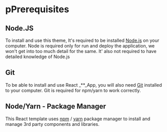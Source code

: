 # pPrerequisites

## Node.JS

To install and use this theme, It's required to be installed [Node.js](https://nodejs.org/) on your computer. Node is required only for run and deploy the application, we won't get into too much detail for the same. It' also not required to have detailed knowledge of Node.js

## Git

To be able to install and use React _\*\*_App, you will also need [Git](https://git-scm.com/) installed to your computer. Git is required for npm/yarn to work correctly.

## Node/Yarn - Package Manager

This React template uses [npm](https://www.npmjs.com/) / [yarn](https://yarnpkg.com/) package manager to install and manage 3rd party components and libraries.

